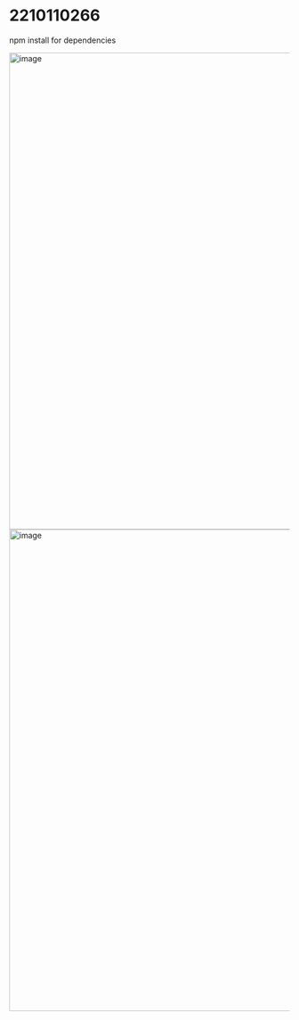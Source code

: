 # 2210110266

npm install for dependencies 

<img width="1919" height="857" alt="image" src="https://github.com/user-attachments/assets/8f1d61e0-f18a-4d33-b4e1-9abe6088b74b" />
<img width="1919" height="866" alt="image" src="https://github.com/user-attachments/assets/5adeba8d-21a3-49ec-bb99-44b90f24d3cc" />

